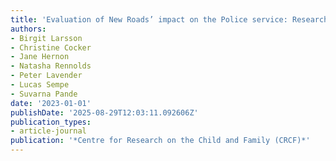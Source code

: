 ```yaml
---
title: 'Evaluation of New Roads’ impact on the Police service: Research briefing'
authors:
- Birgit Larsson
- Christine Cocker
- Jane Hernon
- Natasha Rennolds
- Peter Lavender
- Lucas Sempe
- Suvarna Pande
date: '2023-01-01'
publishDate: '2025-08-29T12:03:11.092606Z'
publication_types:
- article-journal
publication: '*Centre for Research on the Child and Family (CRCF)*'
---
```

